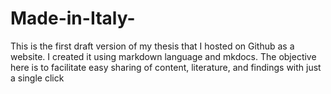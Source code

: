 # Made-in-Italy-
This is the first draft version of my thesis that I hosted on Github as a website. I created it using markdown language and mkdocs. The objective here is to facilitate easy sharing of content, literature, and findings with just a single click
